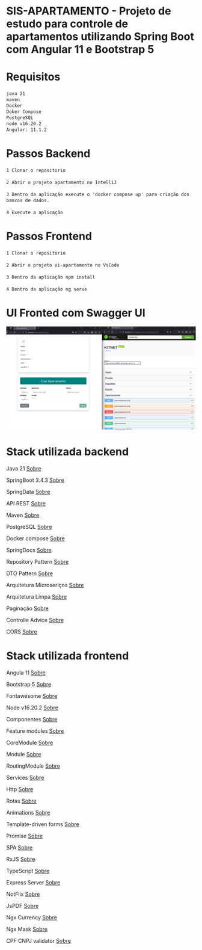 # SIS-APARTAMENTO - Projeto de estudo para controle de apartamentos utilizando Spring Boot com Angular 11 e Bootstrap 5

# Requisitos

```
java 21
maven
Docker
Doker Compose
PostgreSQL
node v16.20.2
Angular: 11.1.2
```

# Passos Backend 
```
1 Clonar o repositorio

2 Abrir o projeto apartamento no IntelliJ

3 Dentro da aplicação execute o 'docker compose up' para criação dos bancos de dados.

4 Execute a aplicação

```

# Passos Frontend
```
1 Clonar o repositorio

2 Abrir o projeto ui-apartamento no VsCode

3 Dentro da aplicação npm install

4 Dentro da aplicação ng serve

```

# UI Fronted com Swagger UI
![FRONT-SWAGGER](https://github.com/thiago-jv/SIS-NEW-AP/blob/main/sis-apartamento.png)


# Stack utilizada backend

Java 21 [Sobre](https://medium.com/itautech/java-21-atualiza%C3%A7%C3%B5es-pontos-de-aten%C3%A7%C3%A3o-e-tudo-que-voc%C3%AA-precisa-saber-f796f16281f6)
 
SpringBoot 3.4.3 [Sobre](https://www.baeldung.com/spring-boot-3-spring-6-new)
 
SpringData [Sobre](https://docs.spring.io/spring-data/jpa/docs/current/reference/html/#reference) 

API REST [Sobre](https://www.redhat.com/pt-br/topics/api/what-is-a-rest-api)
 
Maven [Sobre](https://www.dclick.com.br/2010/09/15/o-que-e-o-maven-e-seus-primeiros-passos-com-a-ferramenta/)
 
PostgreSQL [Sobre](https://hub.docker.com/_/postgres)
 
Docker compose [Sobre](https://www.docker.com/)
 
SpringDocs [Sobre](https://springdoc.org/)

Repository Pattern [Sobre](https://renicius-pagotto.medium.com/entendendo-o-repository-pattern-fcdd0c36b63b)

DTO Pattern [Sobre](https://www.baeldung.com/java-dto-pattern)

Arquitetura Microseriços [Sobre](https://www.atlassian.com/br/microservices/microservices-architecture)

Arquitetura Limpa [Sobre](https://blog.cleancoder.com/uncle-bob/2012/08/13/the-clean-architecture.html)

Paginação [Sobre](https://www.baeldung.com/spring-data-jpa-pagination-sorting)

Controlle Advice [Sobre](https://www.baeldung.com/exception-handling-for-rest-with-spring)

CORS [Sobre](https://www.baeldung.com/spring-cors)

# Stack utilizada frontend

Angula 11 [Sobre](https://v11.angular.io/docs) 

Bootstrap 5 [Sobre](https://getbootstrap.com/docs/5.0/getting-started/introduction/)

Fontawesome [Sobre](https://fontawesome.com/)

Node v16.20.2 [Sobre](https://nodejs.org/en/download/package-manager)

Componentes [Sobre](https://v11.angular.io/guide/component-interaction)

Feature modules [Sobre](https://v11.angular.io/guide/feature-modules)

CoreModule [Sobre](https://dev.to/digitaldino/angular-architecture-core-module-dn4)

Module [Sobre](https://v11.angular.io/guide/feature-modules)

RoutingModule [Sobre](https://v14.angular.io/guide/routing-overview)

Services [Sobre](https://v11.angular.io/guide/architecture-services)

Http [Sobre](https://v11.angular.io/tutorial/toh-pt6)

Rotas [Sobre](https://v11.angular.io/tutorial/toh-pt5)

Animations [Sobre](https://v11.angular.io/guide/animations)

Template-driven forms [Sobre](https://v11.angular.io/guide/forms)

Promise [Sobre](https://dev.to/kurybr/promise-ou-observable-misterios-do-javascript-4f70)

SPA [Sobre](https://blog.schoolofnet.com/o-que-e-uma-spa-single-page-application/)

RxJS [Sobre](https://rxjs.dev/)

TypeScript [Sobre](https://www.typescriptlang.org/docs/handbook/release-notes/typescript-4-8.html)

Express Server [Sobre](https://expressjs.com/en/starter/hello-world.html)

NotFlix [Sobre](https://www.npmjs.com/package/notiflix)

JsPDF [Sobre](https://www.npmjs.com/package/jspdf)

Ngx Currency [Sobre](https://www.npmjs.com/package/ngx-currency)

Ngx Mask [Sobre](https://www.npmjs.com/package/ngx-mask)

CPF CNPJ validator [Sobre](https://www.npmjs.com/package/cpf-cnpj-validator)
